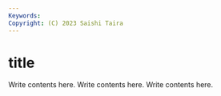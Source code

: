 ```yaml
---
Keywords:
Copyright: (C) 2023 Saishi Taira
---
```


# title

Write contents here.
Write contents here.
Write contents here.
